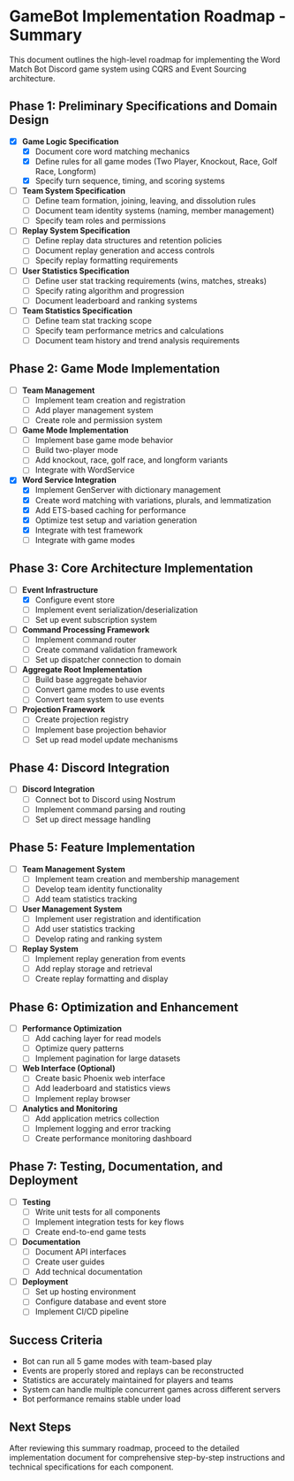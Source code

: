 # GameBot Implementation Roadmap - Summary

This document outlines the high-level roadmap for implementing the Word Match Bot Discord game system using CQRS and Event Sourcing architecture.

## Phase 1: Preliminary Specifications and Domain Design

- [x] **Game Logic Specification**
  - [x] Document core word matching mechanics
  - [x] Define rules for all game modes (Two Player, Knockout, Race, Golf Race, Longform)
  - [x] Specify turn sequence, timing, and scoring systems

- [ ] **Team System Specification**
  - [ ] Define team formation, joining, leaving, and dissolution rules
  - [ ] Document team identity systems (naming, member management)
  - [ ] Specify team roles and permissions

- [ ] **Replay System Specification**
  - [ ] Define replay data structures and retention policies
  - [ ] Document replay generation and access controls
  - [ ] Specify replay formatting requirements

- [ ] **User Statistics Specification**
  - [ ] Define user stat tracking requirements (wins, matches, streaks)
  - [ ] Specify rating algorithm and progression
  - [ ] Document leaderboard and ranking systems

- [ ] **Team Statistics Specification**
  - [ ] Define team stat tracking scope
  - [ ] Specify team performance metrics and calculations
  - [ ] Document team history and trend analysis requirements

## Phase 2: Game Mode Implementation

- [ ] **Team Management**
  - [ ] Implement team creation and registration
  - [ ] Add player management system
  - [ ] Create role and permission system

- [ ] **Game Mode Implementation**
  - [ ] Implement base game mode behavior
  - [ ] Build two-player mode
  - [ ] Add knockout, race, golf race, and longform variants
  - [ ] Integrate with WordService

- [x] **Word Service Integration**
  - [x] Implement GenServer with dictionary management
  - [x] Create word matching with variations, plurals, and lemmatization 
  - [x] Add ETS-based caching for performance
  - [x] Optimize test setup and variation generation
  - [x] Integrate with test framework
  - [ ] Integrate with game modes

## Phase 3: Core Architecture Implementation

- [ ] **Event Infrastructure**
  - [x] Configure event store
  - [ ] Implement event serialization/deserialization
  - [ ] Set up event subscription system

- [ ] **Command Processing Framework**
  - [ ] Implement command router
  - [ ] Create command validation framework
  - [ ] Set up dispatcher connection to domain

- [ ] **Aggregate Root Implementation**
  - [ ] Build base aggregate behavior
  - [ ] Convert game modes to use events
  - [ ] Convert team system to use events

- [ ] **Projection Framework**
  - [ ] Create projection registry
  - [ ] Implement base projection behavior
  - [ ] Set up read model update mechanisms

## Phase 4: Discord Integration

- [ ] **Discord Integration**
  - [ ] Connect bot to Discord using Nostrum
  - [ ] Implement command parsing and routing
  - [ ] Set up direct message handling

## Phase 5: Feature Implementation

- [ ] **Team Management System**
  - [ ] Implement team creation and membership management
  - [ ] Develop team identity functionality
  - [ ] Add team statistics tracking

- [ ] **User Management System**
  - [ ] Implement user registration and identification
  - [ ] Add user statistics tracking
  - [ ] Develop rating and ranking system

- [ ] **Replay System**
  - [ ] Implement replay generation from events
  - [ ] Add replay storage and retrieval
  - [ ] Create replay formatting and display

## Phase 6: Optimization and Enhancement

- [ ] **Performance Optimization**
  - [ ] Add caching layer for read models
  - [ ] Optimize query patterns
  - [ ] Implement pagination for large datasets

- [ ] **Web Interface (Optional)**
  - [ ] Create basic Phoenix web interface
  - [ ] Add leaderboard and statistics views
  - [ ] Implement replay browser

- [ ] **Analytics and Monitoring**
  - [ ] Add application metrics collection
  - [ ] Implement logging and error tracking
  - [ ] Create performance monitoring dashboard

## Phase 7: Testing, Documentation, and Deployment

- [ ] **Testing**
  - [ ] Write unit tests for all components
  - [ ] Implement integration tests for key flows
  - [ ] Create end-to-end game tests

- [ ] **Documentation**
  - [ ] Document API interfaces
  - [ ] Create user guides
  - [ ] Add technical documentation

- [ ] **Deployment**
  - [ ] Set up hosting environment
  - [ ] Configure database and event store
  - [ ] Implement CI/CD pipeline

## Success Criteria

- Bot can run all 5 game modes with team-based play
- Events are properly stored and replays can be reconstructed
- Statistics are accurately maintained for players and teams
- System can handle multiple concurrent games across different servers
- Bot performance remains stable under load

## Next Steps

After reviewing this summary roadmap, proceed to the detailed implementation document for comprehensive step-by-step instructions and technical specifications for each component. 